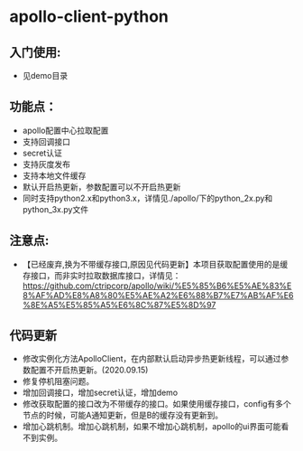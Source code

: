 # apollo-client-python


## 入门使用:

* 见demo目录

## 功能点：
* apollo配置中心拉取配置
* 支持回调接口
* secret认证
* 支持灰度发布
* 支持本地文件缓存
* 默认开启热更新，参数配置可以不开启热更新
* 同时支持python2.x和python3.x，详情见./apollo/下的python_2x.py和python_3x.py文件

## 注意点:
* 【已经废弃,换为不带缓存接口,原因见代码更新】本项目获取配置使用的是缓存接口，而非实时拉取数据库接口，详情见：https://github.com/ctripcorp/apollo/wiki/%E5%85%B6%E5%AE%83%E8%AF%AD%E8%A8%80%E5%AE%A2%E6%88%B7%E7%AB%AF%E6%8E%A5%E5%85%A5%E6%8C%87%E5%8D%97

## 代码更新
* 修改实例化方法ApolloClient，在内部默认启动异步热更新线程，可以通过参数配置不开启热更新。(2020.09.15)
* 修复停机阻塞问题。
* 增加回调接口，增加secret认证，增加demo
* 修改获取配置的接口改为不带缓存的接口。如果使用缓存接口，config有多个节点的时候，可能A通知更新，但是B的缓存没有更新到。
* 增加心跳机制。增加心跳机制，如果不增加心跳机制，apollo的ui界面可能看不到实例。